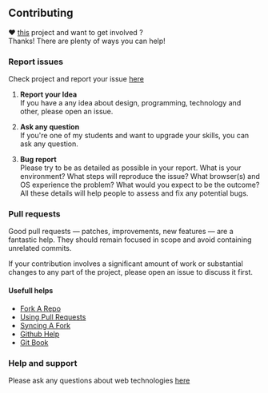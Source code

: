 [home]: http:http://github.com/AliMD/1Net "Professional front-end template"
[issues]: http://github.com/AliMD/1Net/issues "Issues · AliMD/1Net"
[support]: http://github.com/AliMD/1Tuts/issues "http://ali.md/ask"

## Contributing
**♥** [this][home] project and want to get involved ?  
Thanks! There are plenty of ways you can help!  

### Report issues
Check project and report your issue [here][issues]  

1. **Report your Idea**  
  If you have a any idea about design, programming, technology and other, please open an issue.
  
1. **Ask any question**  
  If you're one of my students and want to upgrade your skills, you can ask any question.  
  
1. **Bug report**  
  Please try to be as detailed as possible in your report. What is your environment?
  What steps will reproduce the issue? What browser(s) and OS experience the problem?
  What would you expect to be the outcome?
  All these details will help people to assess and fix any potential bugs.


### Pull requests  

Good pull requests — patches, improvements, new features — are a fantastic
help. They should remain focused in scope and avoid containing unrelated commits.  

If your contribution involves a significant amount of work or substantial
changes to any part of the project, please open an issue to discuss it first.  

#### Usefull helps
* [Fork A Repo](http://help.github.com/articles/fork-a-repo)
* [Using Pull Requests](http://help.github.com/articles/using-pull-requests)
* [Syncing A Fork](http://help.github.com/articles/syncing-a-fork)
* [Github Help](http://help.github.com/)
* [Git Book](http://git-scm.com/book)

### Help and support
Please ask any questions about web technologies [here][support]
